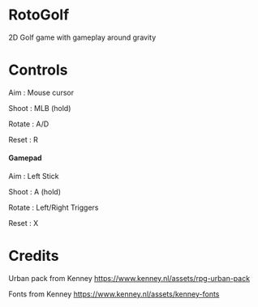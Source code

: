 # RotoGolf
2D Golf game with gameplay around gravity

# Controls

Aim : Mouse cursor

Shoot : MLB (hold)

Rotate : A/D

Reset : R



#### Gamepad
Aim : Left Stick

Shoot : A (hold)

Rotate : Left/Right Triggers

Reset : X


# Credits

Urban pack from Kenney https://www.kenney.nl/assets/rpg-urban-pack

Fonts from Kenney https://www.kenney.nl/assets/kenney-fonts
